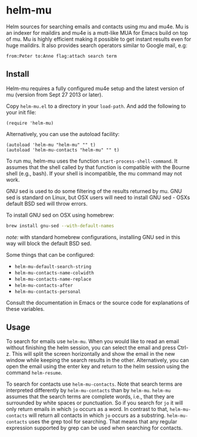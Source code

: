 helm-mu
=======

Helm sources for searching emails and contacts using mu and mu4e.  Mu is an indexer for maildirs and mu4e is a mutt-like MUA for Emacs build on top of mu.  Mu is highly efficient making it possible to get instant results even for huge maildirs.  It also provides search operators similar to Google mail, e.g:

    from:Peter to:Anne flag:attach search term

## Install

Helm-mu requires a fully configured mu4e setup and the latest version of mu (version from Sept 27 2013 or later).

Copy `helm-mu.el` to a directory in your `load-path`.  And add the following to your init file:

    (require 'helm-mu)

Alternatively, you can use the autoload facility:

    (autoload 'helm-mu "helm-mu" "" t)
    (autoload 'helm-mu-contacts "helm-mu" "" t)

To run mu, helm-mu uses the function `start-process-shell-command`.  It assumes that the shell called by that function is compatible with the Bourne shell (e.g., bash).  If your shell is incompatible, the mu command may not work.

GNU sed is used to do some filtering of the results returned by mu.  GNU sed is standard on Linux, but OSX users will need to install GNU sed - OSXs default BSD sed will throw errors.

To install GNU sed on OSX using homebrew:

```sh
brew install gnu-sed --with-default-names
```

*note:* with standard homebrew configurations, installing GNU sed in this way will block the default BSD sed.

Some things that can be configured:

- `helm-mu-default-search-string`
- `helm-mu-contacts-name-colwidth`
- `helm-mu-contacts-name-replace`
- `helm-mu-contacts-after`
- `helm-mu-contacts-personal`

Consult the documentation in Emacs or the source code for explanations of these variables.

## Usage

To search for emails use `helm-mu`.  When you would like to read an email without finishing the helm session, you can select the email and press Ctrl-z.  This will split the screen horizontally and show the email in the new window while keeping the search results in the other.  Alternatively, you can open the email using the enter key and return to the helm session using the command `helm-resume`.

To search for contacts use `helm-mu-contacts`.  Note that search terms are interpreted differently by `helm-mu-contacts` than by `helm-mu`.  `helm-mu` assumes that the search terms are complete words, i.e., that they are surrounded by white spaces or punctuation.  So if you search for `jo` it will only return emails in which `jo` occurs as a word.  In contrast to that, `helm-mu-contacts` will return all contacts in which `jo` occurs as a substring.  `helm-mu-contacts` uses the grep tool for searching.  That means that any regular expression supported by grep can be used when searching for contacts.
